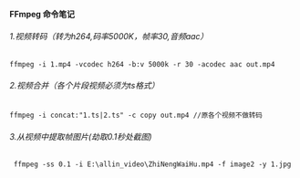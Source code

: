 #### FFmpeg 命令笔记

###### 1.视频转码（转为h264,码率5000K，帧率30,音频aac） 
```
ffmpeg -i 1.mp4 -vcodec h264 -b:v 5000k -r 30 -acodec aac out.mp4
```
###### 2.视频合并（各个片段视频必须为ts格式）
```
ffmpeg -i concat:"1.ts|2.ts" -c copy out.mp4 //原各个视频不做转码
```
###### 3.从视频中提取帧图片(劫取0.1秒处截图)
```
 ffmpeg -ss 0.1 -i E:\allin_video\ZhiNengWaiHu.mp4 -f image2 -y 1.jpg
```